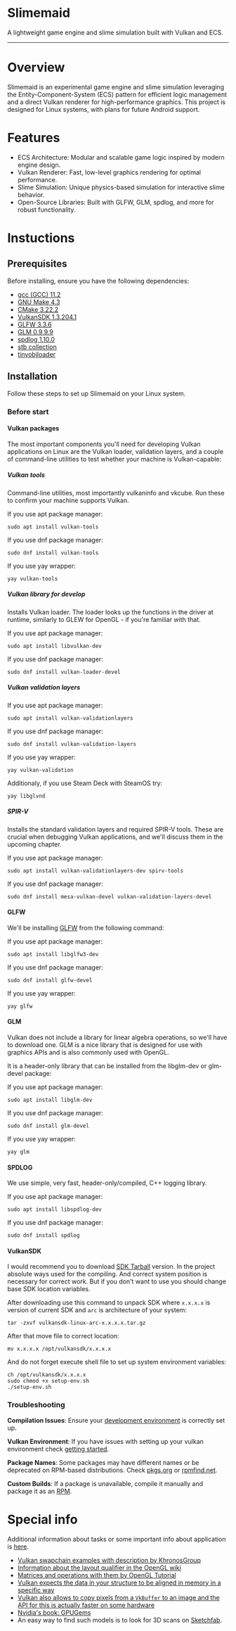 # Slimemaid

A lightweight game engine and slime simulation built with Vulkan and ECS.

***

# Overview

Slimemaid is an experimental game engine and slime simulation leveraging the Entity-Component-System (ECS) pattern
for efficient logic management and a direct Vulkan renderer for high-performance graphics.
This project is designed for Linux systems, with plans for future Android support.

# Features

- ECS Architecture: Modular and scalable game logic inspired by modern engine design.
- Vulkan Renderer: Fast, low-level graphics rendering for optimal performance.
- Slime Simulation: Unique physics-based simulation for interactive slime behavior.
- Open-Source Libraries: Built with GLFW, GLM, spdlog, and more for robust functionality.

# Instuctions

## Prerequisites

Before installing, ensure you have the following dependencies:
 - [gcc (GCC) 11.2](https://gcc.gnu.org/gcc-11/)
 - [GNU Make 4.3](https://www.gnu.org/software/make/)
 - [CMake 3.22.2](https://cmake.org/)
 - [VulkanSDK 1.3.204.1](https://vulkan.lunarg.com/sdk/home)
 - [GLFW 3.3.6](https://www.glfw.org/)
 - [GLM 0.9.9.9](https://github.com/g-truc/glm)
 - [spdlog 1.10.0](https://github.com/gabime/spdlog)
 - [stb collection](https://github.com/nothings/stb)
 - [tinyobjloader](https://github.com/tinyobjloader/tinyobjloader)

## Installation

Follow these steps to set up Slimemaid on your Linux system.

### Before start

#### Vulkan packages

The most important components you'll need for developing Vulkan applications on Linux are the Vulkan loader, validation layers, and a couple of command-line utilities to test whether your machine is Vulkan-capable:

##### Vulkan tools

Command-line utilities, most importantly vulkaninfo and vkcube. Run these to confirm your machine supports Vulkan.

If you use apt package manager:
```console
sudo apt install vulkan-tools
```

If you use dnf package manager:
```console
sudo dnf install vulkan-tools
```

If you use yay wrapper:
```console
yay vulkan-tools
```

##### Vulkan library for develop

Installs Vulkan loader. The loader looks up the functions in the driver at runtime, similarly to GLEW for OpenGL - if you're familiar with that.

If you use apt package manager:
```console
sudo apt install libvulkan-dev
```

If you use dnf package manager:
```console
sudo dnf install vulkan-loader-devel
```

##### Vulkan validation layers

If you use apt package manager:
```console
sudo apt install vulkan-validationlayers
```

If you use dnf package manager:
```console
sudo dnf install vulkan-validation-layers
```

If you use yay wrapper:
```console
yay vulkan-validation
```

Additionaly, if you use Steam Deck with SteamOS try:
```console
yay libglvnd
```

##### SPIR-V

Installs the standard validation layers and required SPIR-V tools. These are crucial when debugging Vulkan applications, and we'll discuss them in the upcoming chapter.

If you use apt package manager:
```console    
sudo apt install vulkan-validationlayers-dev spirv-tools
```

If you use dnf package manager:
```console    
sudo dnf install mesa-vulkan-devel vulkan-validation-layers-devel
```

#### GLFW

We'll be installing [GLFW](https://www.glfw.org/) from the following command:

If you use apt package manager:
```console
sudo apt install libglfw3-dev

```
If you use dnf package manager:
```console
sudo dnf install glfw-devel
```

If you use yay wrapper:
```console
yay glfw
```

#### GLM

Vulkan does not include a library for linear algebra operations, so we'll have to download one. GLM is a nice library that is designed for use with graphics APIs and is also commonly used with OpenGL.

It is a header-only library that can be installed from the libglm-dev or glm-devel package:

If you use apt package manager:
```console
sudo apt install libglm-dev
```

If you use dnf package manager:
```console
sudo dnf install glm-devel
```

If you use yay wrapper:
```console
yay glm
```


#### SPDLOG

We use simple, very fast, header-only/compiled, C++ logging library.

If you use apt package manager:
```console
sudo apt install libspdlog-dev
```

If you use dnf package manager:
```console
sudo dnf install spdlog
```

#### VulkanSDK

I would recommend you to download [SDK Tarball](https://vulkan.lunarg.com/sdk/home#linux) version. In the project absolute ways used for the compiling. And correct system position is necessary for correct work.
But if you don't want to use you should change base SDK location variables.

After downloading use this command to unpack SDK where `x.x.x.x` is version of current SDK and `arc` is architecture of your system:

```console
tar -zxvf vulkansdk-linux-arc-x.x.x.x.tar.gz
```

After that move file to correct location:

```console
mv x.x.x.x /opt/vulkansdk/x.x.x.x
```

And do not forget execute shell file to set up system environment variables:

```console
ch /opt/vulkansdk/x.x.x.x
sudo chmod +x setup-env.sh
./setup-env.sh
```


### Troubleshooting

**Compilation Issues**: Ensure your [development environment](https://vulkan-tutorial.com/en/Development_environment#page_Linux) is correctly set up.

**Vulkan Environment**: If you have issues with setting up your vulkan environment check [getting started](https://vulkan.lunarg.com/doc/sdk/1.4.309.0/linux/getting_started.html).

**Package Names**: Some packages may have different names or be deprecated on RPM-based distributions. Check [pkgs.org](https://pkgs.org) or [rpmfind.net](https://rpmfind.net/).

**Custom Builds**: If a package is unavailable, compile it manually and package it as an [RPM](https://rpm-packaging-guide.github.io/).


# Special info
Additional information about tasks or some important info about application is [here](./NOTES.md).

 - [Vulkan swapchain examples with description by KhronosGroup](https://github.com/KhronosGroup/Vulkan-Docs/wiki/Synchronization-Examples#swapchain-image-acquire-and-present)
 - [Information about the layout qualifier in the OpenGL wiki](https://www.khronos.org/opengl/wiki/Layout_Qualifier_(GLSL))
 - [Matrices and operations with them by OpenGL Tutorial](https://www.opengl-tutorial.org/beginners-tutorials/tutorial-3-matrices/)
 - [Vulkan expects the data in your structure to be aligned in memory in a specific way](https://www.khronos.org/registry/vulkan/specs/1.3-extensions/html/chap15.html#interfaces-resources-layout)
 - [Vulkan also allows to copy pixels from a `VkBuffer` to an image and the API for this is actually faster on some hardware](https://developer.nvidia.com/vulkan-memory-management)
 - [Nvidia's book: GPUGems](https://developer.nvidia.com/gpugems/gpugems/contributors)
 - An easy way to find such models is to look for 3D scans on [Sketchfab](https://sketchfab.com/).
